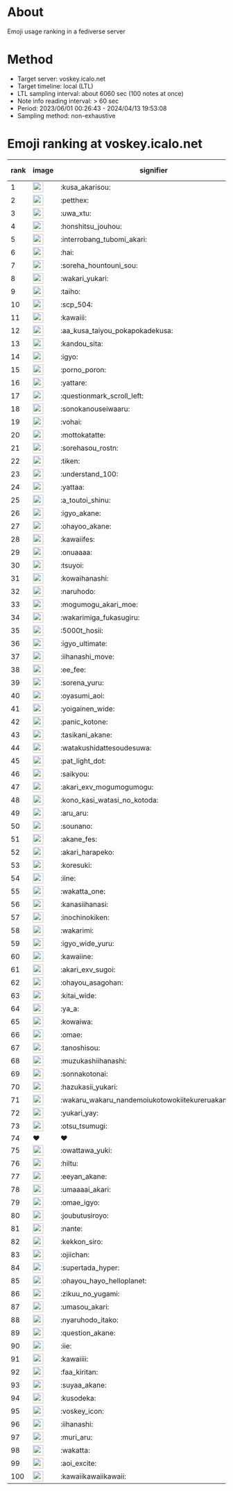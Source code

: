 # About
Emoji usage ranking in a fediverse server

# Method
- Target server: voskey.icalo.net
- Target timeline: local (LTL)
- LTL sampling interval: about 6060 sec (100 notes at once)
- Note info reading interval: > 60 sec
- Period: 2023/06/01 00:26:43 - 2024/04/13 19:53:08 
- Sampling method: non-exhaustive

# Emoji ranking at voskey.icalo.net

|rank|image|signifier|type|frequency score|
|----|----|----|----|----|
|1|<img height="24" src="https://voskey.icalo.net/emoji/kusa_akarisou.webp">|:kusa_akarisou:|custom|23327|
|2|<img height="24" src="https://voskey.icalo.net/emoji/petthex.webp">|:petthex:|custom|16028|
|3|<img height="24" src="https://voskey.icalo.net/emoji/uwa_xtu.webp">|:uwa_xtu:|custom|10979|
|4|<img height="24" src="https://voskey.icalo.net/emoji/honshitsu_jouhou.webp">|:honshitsu_jouhou:|custom|7921|
|5|<img height="24" src="https://voskey.icalo.net/emoji/interrobang_tubomi_akari.webp">|:interrobang_tubomi_akari:|custom|7724|
|6|<img height="24" src="https://voskey.icalo.net/emoji/hai.webp">|:hai:|custom|7154|
|7|<img height="24" src="https://voskey.icalo.net/emoji/soreha_hountouni_sou.webp">|:soreha_hountouni_sou:|custom|6537|
|8|<img height="24" src="https://voskey.icalo.net/emoji/wakari_yukari.webp">|:wakari_yukari:|custom|6414|
|9|<img height="24" src="https://voskey.icalo.net/emoji/taiho.webp">|:taiho:|custom|6377|
|10|<img height="24" src="https://voskey.icalo.net/emoji/scp_504.webp">|:scp_504:|custom|5298|
|11|<img height="24" src="https://voskey.icalo.net/emoji/kawaiii.webp">|:kawaiii:|custom|5234|
|12|<img height="24" src="https://voskey.icalo.net/emoji/aa_kusa_taiyou_pokapokadekusa.webp">|:aa_kusa_taiyou_pokapokadekusa:|custom|4735|
|13|<img height="24" src="https://voskey.icalo.net/emoji/kandou_sita.webp">|:kandou_sita:|custom|4669|
|14|<img height="24" src="https://voskey.icalo.net/emoji/igyo.webp">|:igyo:|custom|4241|
|15|<img height="24" src="https://voskey.icalo.net/emoji/porno_poron.webp">|:porno_poron:|custom|4006|
|16|<img height="24" src="https://voskey.icalo.net/emoji/yattare.webp">|:yattare:|custom|3878|
|17|<img height="24" src="https://voskey.icalo.net/emoji/questionmark_scroll_left.webp">|:questionmark_scroll_left:|custom|3844|
|18|<img height="24" src="https://voskey.icalo.net/emoji/sonokanouseiwaaru.webp">|:sonokanouseiwaaru:|custom|3765|
|19|<img height="24" src="https://voskey.icalo.net/emoji/vohai.webp">|:vohai:|custom|3674|
|20|<img height="24" src="https://voskey.icalo.net/emoji/mottokatatte.webp">|:mottokatatte:|custom|3650|
|21|<img height="24" src="https://voskey.icalo.net/emoji/sorehasou_rostn.webp">|:sorehasou_rostn:|custom|3530|
|22|<img height="24" src="https://voskey.icalo.net/emoji/tiken.webp">|:tiken:|custom|3411|
|23|<img height="24" src="https://voskey.icalo.net/emoji/understand_100.webp">|:understand_100:|custom|3201|
|24|<img height="24" src="https://voskey.icalo.net/emoji/yattaa.webp">|:yattaa:|custom|2958|
|25|<img height="24" src="https://voskey.icalo.net/emoji/a_toutoi_shinu.webp">|:a_toutoi_shinu:|custom|2876|
|26|<img height="24" src="https://voskey.icalo.net/emoji/igyo_akane.webp">|:igyo_akane:|custom|2860|
|27|<img height="24" src="https://voskey.icalo.net/emoji/ohayoo_akane.webp">|:ohayoo_akane:|custom|2828|
|28|<img height="24" src="https://voskey.icalo.net/emoji/kawaiifes.webp">|:kawaiifes:|custom|2713|
|29|<img height="24" src="https://voskey.icalo.net/emoji/onuaaaa.webp">|:onuaaaa:|custom|2704|
|30|<img height="24" src="https://voskey.icalo.net/emoji/tsuyoi.webp">|:tsuyoi:|custom|2668|
|31|<img height="24" src="https://voskey.icalo.net/emoji/kowaihanashi.webp">|:kowaihanashi:|custom|2604|
|32|<img height="24" src="https://voskey.icalo.net/emoji/naruhodo.webp">|:naruhodo:|custom|2506|
|33|<img height="24" src="https://voskey.icalo.net/emoji/mogumogu_akari_moe.webp">|:mogumogu_akari_moe:|custom|2453|
|34|<img height="24" src="https://voskey.icalo.net/emoji/wakarimiga_fukasugiru.webp">|:wakarimiga_fukasugiru:|custom|2333|
|35|<img height="24" src="https://voskey.icalo.net/emoji/5000t_hosii.webp">|:5000t_hosii:|custom|2291|
|36|<img height="24" src="https://voskey.icalo.net/emoji/igyo_ultimate.webp">|:igyo_ultimate:|custom|2249|
|37|<img height="24" src="https://voskey.icalo.net/emoji/iihanashi_move.webp">|:iihanashi_move:|custom|2168|
|38|<img height="24" src="https://voskey.icalo.net/emoji/ee_fee.webp">|:ee_fee:|custom|2164|
|39|<img height="24" src="https://voskey.icalo.net/emoji/sorena_yuru.webp">|:sorena_yuru:|custom|2150|
|40|<img height="24" src="https://voskey.icalo.net/emoji/oyasumi_aoi.webp">|:oyasumi_aoi:|custom|2040|
|41|<img height="24" src="https://voskey.icalo.net/emoji/yoigainen_wide.webp">|:yoigainen_wide:|custom|2032|
|42|<img height="24" src="https://voskey.icalo.net/emoji/panic_kotone.webp">|:panic_kotone:|custom|1975|
|43|<img height="24" src="https://voskey.icalo.net/emoji/tasikani_akane.webp">|:tasikani_akane:|custom|1961|
|44|<img height="24" src="https://voskey.icalo.net/emoji/watakushidattesoudesuwa.webp">|:watakushidattesoudesuwa:|custom|1942|
|45|<img height="24" src="https://voskey.icalo.net/emoji/pat_light_dot.webp">|:pat_light_dot:|custom|1794|
|46|<img height="24" src="https://voskey.icalo.net/emoji/saikyou.webp">|:saikyou:|custom|1767|
|47|<img height="24" src="https://voskey.icalo.net/emoji/akari_exv_mogumogumogu.webp">|:akari_exv_mogumogumogu:|custom|1764|
|48|<img height="24" src="https://voskey.icalo.net/emoji/kono_kasi_watasi_no_kotoda.webp">|:kono_kasi_watasi_no_kotoda:|custom|1743|
|49|<img height="24" src="https://voskey.icalo.net/emoji/aru_aru.webp">|:aru_aru:|custom|1718|
|50|<img height="24" src="https://voskey.icalo.net/emoji/sounano.webp">|:sounano:|custom|1710|
|51|<img height="24" src="https://voskey.icalo.net/emoji/akane_fes.webp">|:akane_fes:|custom|1707|
|52|<img height="24" src="https://voskey.icalo.net/emoji/akari_harapeko.webp">|:akari_harapeko:|custom|1700|
|53|<img height="24" src="https://voskey.icalo.net/emoji/koresuki.webp">|:koresuki:|custom|1659|
|54|<img height="24" src="https://voskey.icalo.net/emoji/iine.webp">|:iine:|custom|1639|
|55|<img height="24" src="https://voskey.icalo.net/emoji/wakatta_one.webp">|:wakatta_one:|custom|1593|
|56|<img height="24" src="https://voskey.icalo.net/emoji/kanasiihanasi.webp">|:kanasiihanasi:|custom|1552|
|57|<img height="24" src="https://voskey.icalo.net/emoji/inochinokiken.webp">|:inochinokiken:|custom|1528|
|58|<img height="24" src="https://voskey.icalo.net/emoji/wakarimi.webp">|:wakarimi:|custom|1497|
|59|<img height="24" src="https://voskey.icalo.net/emoji/igyo_wide_yuru.webp">|:igyo_wide_yuru:|custom|1489|
|60|<img height="24" src="https://voskey.icalo.net/emoji/kawaiine.webp">|:kawaiine:|custom|1473|
|61|<img height="24" src="https://voskey.icalo.net/emoji/akari_exv_sugoi.webp">|:akari_exv_sugoi:|custom|1466|
|62|<img height="24" src="https://voskey.icalo.net/emoji/ohayou_asagohan.webp">|:ohayou_asagohan:|custom|1375|
|63|<img height="24" src="https://voskey.icalo.net/emoji/kitai_wide.webp">|:kitai_wide:|custom|1373|
|64|<img height="24" src="https://voskey.icalo.net/emoji/ya_a.webp">|:ya_a:|custom|1329|
|65|<img height="24" src="https://voskey.icalo.net/emoji/kowaiwa.webp">|:kowaiwa:|custom|1326|
|66|<img height="24" src="https://voskey.icalo.net/emoji/omae.webp">|:omae:|custom|1315|
|67|<img height="24" src="https://voskey.icalo.net/emoji/tanoshisou.webp">|:tanoshisou:|custom|1271|
|68|<img height="24" src="https://voskey.icalo.net/emoji/muzukashiihanashi.webp">|:muzukashiihanashi:|custom|1235|
|69|<img height="24" src="https://voskey.icalo.net/emoji/sonnakotonai.webp">|:sonnakotonai:|custom|1206|
|70|<img height="24" src="https://voskey.icalo.net/emoji/hazukasii_yukari.webp">|:hazukasii_yukari:|custom|1184|
|71|<img height="24" src="https://voskey.icalo.net/emoji/wakaru_wakaru_nandemoiukotowokiitekureruakanetyan.webp">|:wakaru_wakaru_nandemoiukotowokiitekureruakanetyan:|custom|1176|
|72|<img height="24" src="https://voskey.icalo.net/emoji/yukari_yay.webp">|:yukari_yay:|custom|1162|
|73|<img height="24" src="https://voskey.icalo.net/emoji/otsu_tsumugi.webp">|:otsu_tsumugi:|custom|1161|
|74|❤|❤|unicode|1157|
|75|<img height="24" src="https://voskey.icalo.net/emoji/owattawa_yuki.webp">|:owattawa_yuki:|custom|1145|
|76|<img height="24" src="https://voskey.icalo.net/emoji/hiltu.webp">|:hiltu:|custom|1118|
|77|<img height="24" src="https://voskey.icalo.net/emoji/eeyan_akane.webp">|:eeyan_akane:|custom|1107|
|78|<img height="24" src="https://voskey.icalo.net/emoji/umaaaai_akari.webp">|:umaaaai_akari:|custom|1104|
|79|<img height="24" src="https://voskey.icalo.net/emoji/omae_igyo.webp">|:omae_igyo:|custom|1101|
|80|<img height="24" src="https://voskey.icalo.net/emoji/joubutusiroyo.webp">|:joubutusiroyo:|custom|1093|
|81|<img height="24" src="https://voskey.icalo.net/emoji/nante.webp">|:nante:|custom|1088|
|82|<img height="24" src="https://voskey.icalo.net/emoji/kekkon_siro.webp">|:kekkon_siro:|custom|1080|
|83|<img height="24" src="https://voskey.icalo.net/emoji/ojiichan.webp">|:ojiichan:|custom|1079|
|84|<img height="24" src="https://voskey.icalo.net/emoji/supertada_hyper.webp">|:supertada_hyper:|custom|1073|
|85|<img height="24" src="https://voskey.icalo.net/emoji/ohayou_hayo_helloplanet.webp">|:ohayou_hayo_helloplanet:|custom|1060|
|86|<img height="24" src="https://voskey.icalo.net/emoji/zikuu_no_yugami.webp">|:zikuu_no_yugami:|custom|1059|
|87|<img height="24" src="https://voskey.icalo.net/emoji/umasou_akari.webp">|:umasou_akari:|custom|1052|
|88|<img height="24" src="https://voskey.icalo.net/emoji/nyaruhodo_itako.webp">|:nyaruhodo_itako:|custom|1048|
|89|<img height="24" src="https://voskey.icalo.net/emoji/question_akane.webp">|:question_akane:|custom|1045|
|90|<img height="24" src="https://voskey.icalo.net/emoji/iie.webp">|:iie:|custom|1045|
|91|<img height="24" src="https://voskey.icalo.net/emoji/kawaiiii.webp">|:kawaiiii:|custom|1037|
|92|<img height="24" src="https://voskey.icalo.net/emoji/faa_kiritan.webp">|:faa_kiritan:|custom|1034|
|93|<img height="24" src="https://voskey.icalo.net/emoji/suyaa_akane.webp">|:suyaa_akane:|custom|1015|
|94|<img height="24" src="https://voskey.icalo.net/emoji/kusodeka.webp">|:kusodeka:|custom|1007|
|95|<img height="24" src="https://voskey.icalo.net/emoji/voskey_icon.webp">|:voskey_icon:|custom|994|
|96|<img height="24" src="https://voskey.icalo.net/emoji/iihanashi.webp">|:iihanashi:|custom|974|
|97|<img height="24" src="https://voskey.icalo.net/emoji/muri_aru.webp">|:muri_aru:|custom|970|
|98|<img height="24" src="https://voskey.icalo.net/emoji/wakatta.webp">|:wakatta:|custom|962|
|99|<img height="24" src="https://voskey.icalo.net/emoji/aoi_excite.webp">|:aoi_excite:|custom|942|
|100|<img height="24" src="https://voskey.icalo.net/emoji/kawaiikawaiikawaii.webp">|:kawaiikawaiikawaii:|custom|929|
